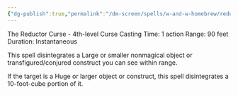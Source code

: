 ```yaml
---
{"dg-publish":true,"permalink":"/dm-screen/spells/w-and-w-homebrew/reducto/"}
---
```


The Reductor Curse - 4th-level Curse 
Casting Time: 1 action 
Range: 90 feet 
Duration: Instantaneous 

This spell disintegrates a Large or smaller nonmagical object or transfigured/conjured construct you can see within range. 

If the target is a Huge or larger object or construct, this spell disintegrates a 10-foot-cube portion of it.